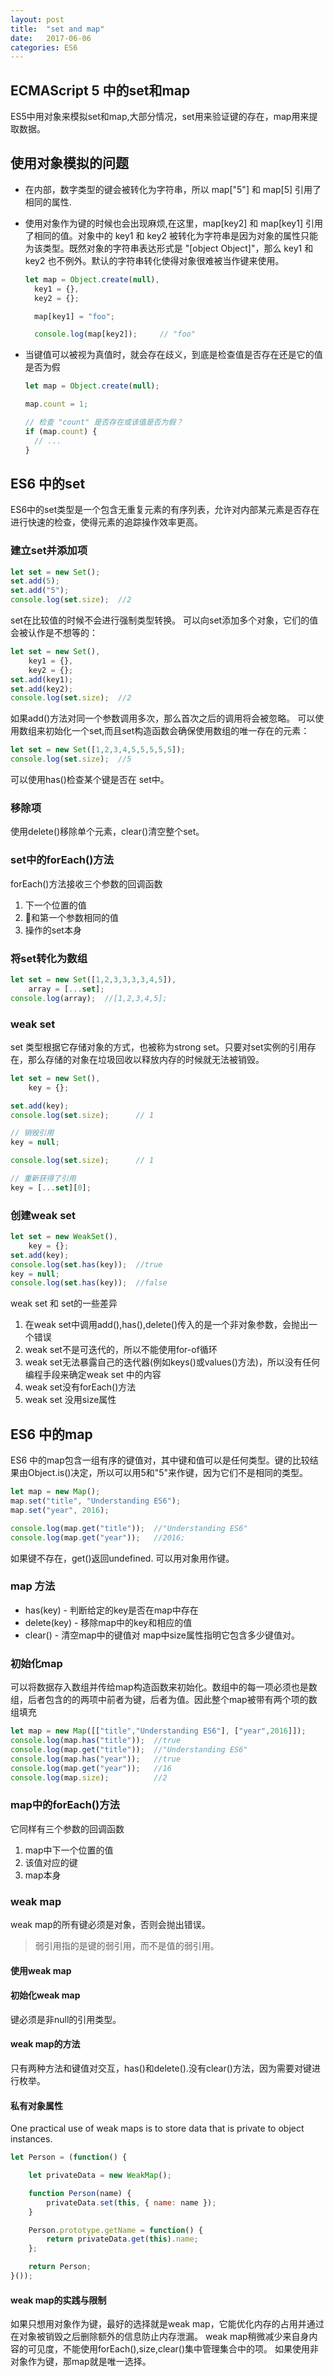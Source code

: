 ```yaml
---
layout: post
title:  "set and map"
date:   2017-06-06 
categories: ES6
---
```


## ECMAScript 5 中的set和map
ES5中用对象来模拟set和map,大部分情况，set用来验证键的存在，map用来提取数据。

## 使用对象模拟的问题
* 在内部，数字类型的键会被转化为字符串，所以 map["5"] 和 map[5] 引用了相同的属性.
* 使用对象作为键的时候也会出现麻烦,在这里，map[key2] 和 map[key1] 引用了相同的值。对象中的 key1 和 key2 被转化为字符串是因为对象的属性只能为该类型。既然对象的字符串表达形式是 "[object Object]"，那么 key1 和 key2 也不例外。默认的字符串转化使得对象很难被当作键来使用。

  ```javascript
  let map = Object.create(null),
    key1 = {},
    key2 = {};

    map[key1] = "foo";

    console.log(map[key2]);     // "foo"  

  ```
* 当键值可以被视为真值时，就会存在歧义，到底是检查值是否存在还是它的值是否为假
  ```javascript
  let map = Object.create(null);

  map.count = 1;

  // 检查 "count" 是否存在或该值是否为假？
  if (map.count) {
    // ...
  }
  ```
## ES6 中的set
ES6中的set类型是一个包含无重复元素的有序列表，允许对内部某元素是否存在进行快速的检查，使得元素的追踪操作效率更高。
### 建立set并添加项
```javascript
let set = new Set();
set.add(5);
set.add("5");
console.log(set.size);  //2
```
set在比较值的时候不会进行强制类型转换。
可以向set添加多个对象，它们的值会被认作是不想等的：
```javascript
let set = new Set(),
    key1 = {},
    key2 = {};
set.add(key1);
set.add(key2);
console.log(set.size);  //2
```
如果add()方法对同一个参数调用多次，那么首次之后的调用将会被忽略。
可以使用数组来初始化一个set,而且set构造函数会确保使用数组的唯一存在的元素：
```javascript
let set = new Set([1,2,3,4,5,5,5,5,5]);
console.log(set.size);  //5
```
可以使用has()检查某个键是否在 set中。
### 移除项
使用delete()移除单个元素，clear()清空整个set。
### set中的forEach()方法
forEach()方法接收三个参数的回调函数
1. 下一个位置的值
2. 和第一个参数相同的值
3. 操作的set本身
### 将set转化为数组
```javascript
let set = new Set([1,2,3,3,3,3,4,5]),
    array = [...set];
console.log(array);  //[1,2,3,4,5];
```
### weak set
set 类型根据它存储对象的方式，也被称为strong set。只要对set实例的引用存在，那么存储的对象在垃圾回收以释放内存的时候就无法被销毁。

  ```javascript
  let set = new Set(),
      key = {};

  set.add(key);
  console.log(set.size);      // 1

  // 销毁引用
  key = null;

  console.log(set.size);      // 1

  // 重新获得了引用
  key = [...set][0];
  ```
### 创建weak set
```javascript
let set = new WeakSet(),
    key = {};
set.add(key);
console.log(set.has(key));  //true
key = null;
console.log(set.has(key));  //false
```
weak set 和 set的一些差异
1. 在weak set中调用add(),has(),delete()传入的是一个非对象参数，会抛出一个错误
2. weak set不是可迭代的，所以不能使用for-of循环
3. weak set无法暴露自己的迭代器(例如keys()或values()方法)，所以没有任何编程手段来确定weak set 中的内容
4. weak set没有forEach()方法
5. weak set 没用size属性

## ES6 中的map
ES6 中的map包含一组有序的键值对，其中键和值可以是任何类型。键的比较结果由Object.is()决定，所以可以用5和"5"来作键，因为它们不是相同的类型。
```javascript
let map = new Map();
map.set("title", "Understanding ES6");
map.set("year", 2016);

console.log(map.get("title"));  //"Understanding ES6"
console.log(map.get("year"));   //2016;
```
如果键不存在，get()返回undefined.
可以用对象用作键。
### map 方法
* has(key) - 判断给定的key是否在map中存在
* delete(key) - 移除map中的key和相应的值
* clear() - 清空map中的键值对
map中size属性指明它包含多少键值对。
### 初始化map
可以将数据存入数组并传给map构造函数来初始化。数组中的每一项必须也是数组，后者包含的的两项中前者为键，后者为值。因此整个map被带有两个项的数组填充
```javascript
let map = new Map([["title","Understanding ES6"], ["year",2016]]);
console.log(map.has("title"));  //true
console.log(map.get("title"));  //"Understanding ES6"
console.log(map.has("year"));   //true
console.log(map.get("year"));   //16
console.log(map.size);          //2
```
### map中的forEach()方法
它同样有三个参数的回调函数
1. map中下一个位置的值
2. 该值对应的键
3. map本身
### weak map
weak map的所有键必须是对象，否则会抛出错误。

> 弱引用指的是键的弱引用，而不是值的弱引用。

#### 使用weak map
#### 初始化weak map
键必须是非null的引用类型。

#### weak map的方法
只有两种方法和键值对交互，has()和delete().没有clear()方法，因为需要对键进行枚举。

#### 私有对象属性
One practical use of weak maps is to store data that is private to object instances.
```javascript
let Person = (function() {

    let privateData = new WeakMap();

    function Person(name) {
        privateData.set(this, { name: name });
    }

    Person.prototype.getName = function() {
        return privateData.get(this).name;
    };

    return Person;
}());
```
#### weak map的实践与限制
如果只想用对象作为键，最好的选择就是weak map，它能优化内存的占用并通过在对象被销毁之后删除额外的信息防止内存泄漏。
weak map稍微减少来自身内容的可见度，不能使用forEach(),size,clear()集中管理集合中的项。
如果使用非对象作为键，那map就是唯一选择。